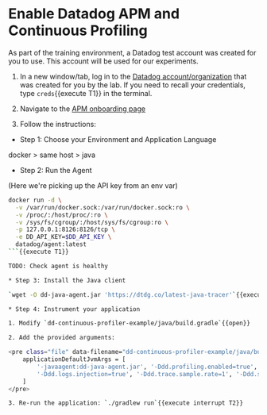 # Enable Datadog APM and Continuous Profiling

As part of the training environment, a Datadog test account was created for you to use.
This account will be used for our experiments.

1. In a new window/tab, log in to the
<a href="https://app.datadoghq.com/account/login" target="_datadog">Datadog account/organization</a> that was created
for you by the lab. If you need to recall your credentials, type `creds`{{execute T1}} in the terminal.

2. Navigate to the
<a href="https://app.datadoghq.com/apm/docs?architecture=container-based&collection=Same%20host&environment=docker&language=java" target="_datadog">APM onboarding page</a>

3. Follow the instructions:

* Step 1: Choose your Environment and Application Language

docker > same host > java

* Step 2: Run the Agent

(Here we're picking up the API key from an env var)

```bash
docker run -d \
  -v /var/run/docker.sock:/var/run/docker.sock:ro \
  -v /proc/:/host/proc/:ro \
  -v /sys/fs/cgroup/:/host/sys/fs/cgroup:ro \
  -p 127.0.0.1:8126:8126/tcp \
  -e DD_API_KEY=$DD_API_KEY \
  datadog/agent:latest
```{{execute T1}}

TODO: Check agent is healthy

* Step 3: Install the Java client

`wget -O dd-java-agent.jar 'https://dtdg.co/latest-java-tracer'`{{execute T1}}

* Step 4: Instrument your application

1. Modify `dd-continuous-profiler-example/java/build.gradle`{{open}}

2. Add the provided arguments:

<pre class="file" data-filename="dd-continuous-profiler-example/java/build.gradle" data-target="insert" data-marker="    applicationDefaultJvmArgs = []">
    applicationDefaultJvmArgs = [
        '-javaagent:dd-java-agent.jar', '-Ddd.profiling.enabled=true', '-XX:FlightRecorderOptions=stackdepth=256',
        '-Ddd.logs.injection=true', '-Ddd.trace.sample.rate=1', '-Ddd.service=movies-api-java', '-Ddd.env=staging'
    ]
</pre>

3. Re-run the application: `./gradlew run`{{execute interrupt T2}}
